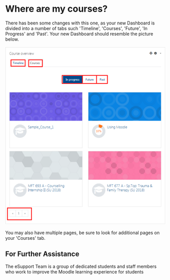 # Where are my courses?
There has been some changes with this one, as your new Dashboard is divided into a number of tabs such 'Timeline', 'Courses', 'Future', 'In Progress' and 'Past'. Your new Dashboard should resemble the picture below. 

![](../.gitbook/assets/dashboard.png)

You may also have multiple pages, be sure to look for additional pages on your 'Courses' tab.

## For Further Assistance

The eSupport Team is a group of dedicated students and staff members who work to improve the Moodle learning experience for students 
